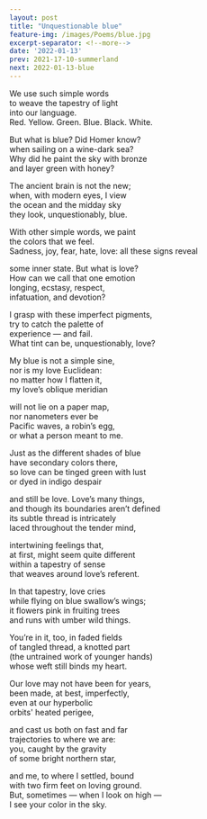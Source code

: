 ```yaml
---
layout: post
title: "Unquestionable blue"
feature-img: /images/Poems/blue.jpg
excerpt-separator: <!--more-->
date: '2022-01-13'
prev: 2021-17-10-summerland
next: 2022-01-13-blue
---
```

We use such simple words  
to weave the tapestry of light  
into our language.  
Red. Yellow. Green. Blue. Black. White. 
  
But what is blue? Did Homer know?  
when sailing on a wine-dark sea?   
Why did he paint the sky with bronze  
and layer green with honey?  
  
The ancient brain is not the new;  
when, with modern eyes, I view  
the ocean and the midday sky  
they look, unquestionably, blue.  
  
With other simple words, we paint  
the colors that we feel.  
Sadness, joy, fear, hate, love: all these signs reveal  
 
some inner state. But what is love?  
How can we call that one emotion  
longing, ecstasy, respect,  
infatuation, and devotion?  
  
I grasp with these imperfect pigments,  
try to catch the palette of  
experience — and fail.  
What tint can be, unquestionably, love?  
  
My blue is not a simple sine,  
nor is my love Euclidean:  
no matter how I flatten it,  
my love’s oblique meridian  
  
will not lie on a paper map,  
nor nanometers ever be  
Pacific waves, a robin’s egg,  
or what a person meant to me.  
  
Just as the different shades of blue  
have secondary colors there,  
so love can be tinged green with lust  
or dyed in indigo despair  
  
and still be love. Love’s many things,  
and though its boundaries aren’t defined  
its subtle thread is intricately  
laced throughout the tender mind,  
  
intertwining feelings that,  
at first, might seem quite different  
within a tapestry of sense  
that weaves around love’s referent.  
  
In that tapestry, love cries  
while flying on blue swallow’s wings;  
it flowers pink in fruiting trees  
and runs with umber wild things.  
  
You’re in it, too, in faded fields  
of tangled thread, a knotted part  
(the untrained work of younger hands)  
whose weft still binds my heart.  
  
Our love may not have been for years,  
been made, at best, imperfectly,  
even at our hyperbolic  
orbits' heated perigee,  
  
and cast us both on fast and far  
trajectories to where we are:  
you, caught by the gravity  
of some bright northern star,  
  
and me, to where I settled, bound  
with two firm feet on loving ground.  
But, sometimes — when I look on high —  
I see your color in the sky.  
 


